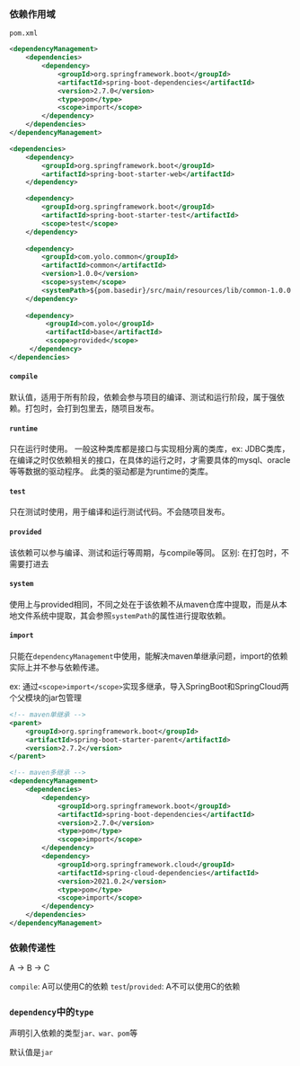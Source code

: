 ### 依赖作用域

`pom.xml`

```xml
<dependencyManagement>
    <dependencies>
        <dependency>
            <groupId>org.springframework.boot</groupId>
            <artifactId>spring-boot-dependencies</artifactId>
            <version>2.7.0</version>
            <type>pom</type>
            <scope>import</scope>
        </dependency>
    </dependencies>
</dependencyManagement>

<dependencies>
    <dependency>
        <groupId>org.springframework.boot</groupId>
        <artifactId>spring-boot-starter-web</artifactId>
    </dependency>

    <dependency>
        <groupId>org.springframework.boot</groupId>
        <artifactId>spring-boot-starter-test</artifactId>
        <scope>test</scope>
    </dependency>
    
    <dependency>
        <groupId>com.yolo.common</groupId>
        <artifactId>common</artifactId>
        <version>1.0.0</version>
        <scope>system</scope>
        <systemPath>${pom.basedir}/src/main/resources/lib/common-1.0.0.jar</systemPath>
    </dependency>
    
    <dependency>
         <groupId>com.yolo</groupId>
         <artifactId>base</artifactId>
         <scope>provided</scope>
     </dependency>
</dependencies>
```

#### `compile`

默认值，适用于所有阶段，依赖会参与项目的编译、测试和运行阶段，属于强依赖。打包时，会打到包里去，随项目发布。

#### `runtime`

只在运行时使用。
一般这种类库都是接口与实现相分离的类库，ex: JDBC类库，在编译之时仅依赖相关的接口，在具体的运行之时，才需要具体的mysql、oracle等等数据的驱动程序。 此类的驱动都是为runtime的类库。

#### `test`

只在测试时使用，用于编译和运行测试代码。不会随项目发布。

#### `provided`

该依赖可以参与编译、测试和运行等周期，与compile等同。
区别: 在打包时，不需要打进去

#### `system`

使用上与provided相同，不同之处在于该依赖不从maven仓库中提取，而是从本地文件系统中提取，其会参照`systemPath`的属性进行提取依赖。

#### `import`

只能在`dependencyManagement`中使用，能解决maven单继承问题，import的依赖实际上并不参与依赖传递。

ex: 通过`<scope>import</scope>`实现多继承，导入SpringBoot和SpringCloud两个父模块的jar包管理

```xml
<!-- maven单继承 -->
<parent>
    <groupId>org.springframework.boot</groupId>
    <artifactId>spring-boot-starter-parent</artifactId>
    <version>2.7.2</version>
</parent>

<!-- maven多继承 -->
<dependencyManagement>
    <dependencies>
        <dependency>
            <groupId>org.springframework.boot</groupId>
            <artifactId>spring-boot-dependencies</artifactId>
            <version>2.7.0</version>
            <type>pom</type>
            <scope>import</scope>
        </dependency>
        <dependency>
            <groupId>org.springframework.cloud</groupId>
            <artifactId>spring-cloud-dependencies</artifactId>
            <version>2021.0.2</version>
            <type>pom</type>
            <scope>import</scope>
        </dependency>
    </dependencies>
</dependencyManagement>
```

### 依赖传递性

A -> B -> C

`compile`: A可以使用C的依赖
`test`/`provided`: A不可以使用C的依赖

### `dependency`中的`type`

声明引入依赖的类型`jar、war、pom`等

默认值是`jar`